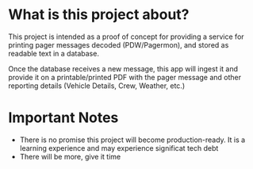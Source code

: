 # What is this project about?
This project is intended as a proof of concept for providing a service for printing pager messages decoded (PDW/Pagermon), and stored as readable text in a database.

Once the database receives a new message, this app will ingest it and provide it on a printable/printed PDF with the pager message and other reporting details (Vehicle Details, Crew, Weather, etc.)




# Important Notes
- There is no promise this project will become production-ready. It is a learning experience and may experience significat tech debt
- There will be more, give it time


